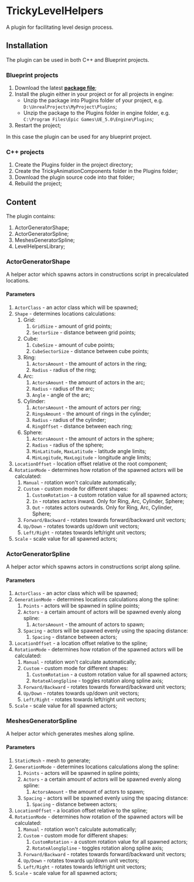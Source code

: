 ﻿# TrickyLevelHelpers

A plugin for facilitating level design process.

## Installation

The plugin can be used in both C++ and Blueprint projects.

### Blueprint projects

1. Download the latest [**package file**](https://github.com/TrickyFatCat/TrickyLevelHelpers/releases/);
2. Install the plugin either in your project or for all projects in engine:
   * Unzip the package into Plugins folder of your project, e.g. `D:\UnrealProjects\MyProject\Plugins`;
   * Unzip the package to the Plugins folder in engine folder, e.g. `C:\Program Files\Epic Games\UE_5.0\Engine\Plugins`;
3. Restart the project;

In this case the plugin can be used for any blueprint project.

### C++ projects

1. Create the Plugins folder in the project directory;
2. Create the TrickyAnimationComponents folder in the Plugins folder;
3. Download the plugin source code into that folder;
4. Rebuild the project;

## Content

The plugin contains:

1. ActorGeneratorShape;
2. ActorGeneratorSpline;
3. MeshesGeneratorSpline;
4. LevelHelpersLibrary;

### ActorGeneratorShape

A helper actor which spawns actors in constructions script in precalculated locations.

#### Parameters

1. `ActorClass` - an actor class which will be spawned;
2. `Shape` - determines locations calculations:
   1. Grid:
      1. `GridSize` - amount of grid points;
      2. `SectorSize` - distance between grid points;
   2. Cube:
      1. `CubeSize` - amount of cube points;
      2. `CubeSectorSize` - distance between cube points;
   3. Ring:
      1. `ActorsAmount` - the amount of actors in the ring;
      2. `Radius` - radius of the ring;
   4. Arc:
      1. `ActorsAmount` - the amount of actors in the arc;
      2. `Radius` - radius of the arc;
      3. `Angle` - angle of the arc;
   5. Cylinder:
      1. `ActorsAmount` - the amount of actors per ring;
      2. `RingsAmount` - the amount of rings in the cylinder;
      3. `Radius` - radius of the cylinder;
      4. `RingOffset` - distance between each ring;
   6. Sphere:
      1. `ActorsAmount` - the amount of actors in the sphere;
      2. `Radius` - radius of the sphere;
      3. `MinLatitude`, `MaxLatitude` - latitude angle limits;
      4. `MinLogitude`, `MaxLogitude` - longitude angle limits;
3. `LocationOffset` - location offset relative ot the root component;
4. `RotationMode` - determines how rotation of the spawned actors will be calculated:
   1. `Manual` - rotation won't calculate automatically;
   2. `Custom` - custom mode for different shapes:
      1. `CustomRotation` - a custom rotation value for all spawned actors;
      2. `In` - rotates actors inward. Only for Ring, Arc, Cylinder, Sphere;
      3. `Out` - rotates actors outwards. Only for Ring, Arc, Cylinder, Sphere;
   3. `Forward/Backward` - rotates towards forward/backward unit vectors;
   4. `Up/Down` - rotates towards up/down unit vectors;
   5. `Left/Right` - rotates towards left/right unit vectors;
5. `Scale` - scale value for all spawned actors;

### ActorGeneratorSpline

A helper actor which spawns actors in constructions script along spline.

#### Parameters

1. `ActorClass` - an actor class which will be spawned;
2. `GenerationMode` - determines locations calculations along the spline:
   1. `Points` - actors will be spawned in spline points;
   2. `Actors` - a certain amount of actors will be spawned evenly along spline:
      1. `ActorsAmount` - the amount of actors to spawn;
   3. `Spacing` - actors will be spawned evenly using the spacing distance:
      1. `Spacing` - distance between actors;
3. `LocationOffset` - a location offset relative to the spline;
4. `RotationMode` - determines how rotation of the spawned actors will be calculated:
   1. `Manual` - rotation won't calculate automatically;
   2. `Custom` - custom mode for different shapes:
      1. `CustomRotation` - a custom rotation value for all spawned actors;
      2. `RotateAlongSpline` - toggles rotation along spline axis;
   3. `Forward/Backward` - rotates towards forward/backward unit vectors;
   4. `Up/Down` - rotates towards up/down unit vectors;
   5. `Left/Right` - rotates towards left/right unit vectors;
5. `Scale` - scale value for all spawned actors;

### MeshesGeneratorSpline

A helper actor which generates meshes along spline.

#### Parameters

1. `StaticMesh` - mesh to generate;
2. `GenerationMode` - determines locations calculations along the spline:
   1. `Points` - actors will be spawned in spline points;
   2. `Actors` - a certain amount of actors will be spawned evenly along spline:
      1. `ActorsAmount` - the amount of actors to spawn;
   3. `Spacing` - actors will be spawned evenly using the spacing distance:
      1. `Spacing` - distance between actors;
3. `LocationOffset` - a location offset relative to the spline;
4. `RotationMode` - determines how rotation of the spawned actors will be calculated:
   1. `Manual` - rotation won't calculate automatically;
   2. `Custom` - custom mode for different shapes:
      1. `CustomRotation` - a custom rotation value for all spawned actors;
      2. `RotateAlongSpline` - toggles rotation along spline axis;
   3. `Forward/Backward` - rotates towards forward/backward unit vectors;
   4. `Up/Down` - rotates towards up/down unit vectors;
   5. `Left/Right` - rotates towards left/right unit vectors;
5. `Scale` - scale value for all spawned actors;